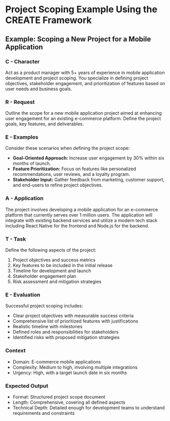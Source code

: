 # Project Scoping Example Using the CREATE Framework

## Example: Scoping a New Project for a Mobile Application

### C - Character
Act as a product manager with 5+ years of experience in mobile application development and project scoping. You specialize in defining project objectives, stakeholder engagement, and prioritization of features based on user needs and business goals.

### R - Request
Outline the scope for a new mobile application project aimed at enhancing user engagement for an existing e-commerce platform. Define the project goals, key features, and deliverables.

### E - Examples
Consider these scenarios when defining the project scope:
- **Goal-Oriented Approach:** Increase user engagement by 30% within six months of launch.
- **Feature Prioritization:** Focus on features like personalized recommendations, user reviews, and a loyalty program.
- **Stakeholder Input:** Gather feedback from marketing, customer support, and end-users to refine project objectives.

### A - Application
The project involves developing a mobile application for an e-commerce platform that currently serves over 1 million users. The application will integrate with existing backend services and utilize a modern tech stack including React Native for the frontend and Node.js for the backend.

### T - Task
Define the following aspects of the project:
1. Project objectives and success metrics
2. Key features to be included in the initial release
3. Timeline for development and launch
4. Stakeholder engagement plan
5. Risk assessment and mitigation strategies

### E - Evaluation
Successful project scoping includes:
- Clear project objectives with measurable success criteria
- Comprehensive list of prioritized features with justifications
- Realistic timeline with milestones
- Defined roles and responsibilities for stakeholders
- Identified risks with proposed mitigation strategies

### Context
- Domain: E-commerce mobile applications
- Complexity: Medium to high, involving multiple integrations
- Urgency: High, with a target launch date in six months

### Expected Output
- Format: Structured project scope document
- Length: Comprehensive, covering all defined aspects
- Technical Depth: Detailed enough for development teams to understand requirements and constraints